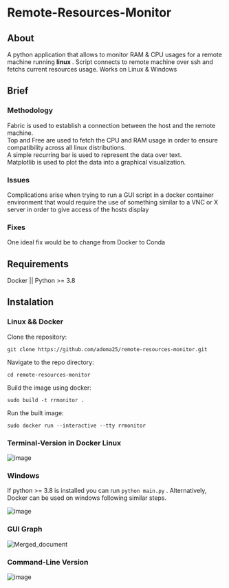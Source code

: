 # Remote-Resources-Monitor

## About
A python application that allows to monitor RAM &amp; CPU usages for a remote machine running <strong>linux </strong>.
Script connects to remote machine over ssh and fetchs current resources usage.
Works on Linux & Windows

## Brief

### Methodology
Fabric is used to establish a connection between the host and the remote machine.  
Top and Free are used to fetch the CPU and RAM usage in order to ensure compatibility across all linux distributions.  
A simple recurring bar is used to represent the data over text.  
Matplotlib is used to plot the data into a graphical visualization.  

### Issues
Complications arise when trying to run a GUI script in a docker container environment that would require the use of something similar to a VNC or X server in order to give access of the hosts display

### Fixes
One ideal fix would be to change from Docker to Conda 

## Requirements
Docker || Python >= 3.8

## Instalation

### Linux && Docker

Clone the repository:

```git clone https://github.com/adoma25/remote-resources-monitor.git```

Navigate to the repo directory:

``` cd remote-resources-monitor ```

Build the image using docker:

``` sudo build -t rrmonitor . ```

Run the built image:

``` sudo docker run --interactive --tty rrmonitor ```

### Terminal-Version in Docker Linux

![image](https://github.com/adoma25/remote-resources-monitor/assets/37664899/36fbb2ef-817e-4a07-ba94-e9bab9947384)


### Windows

If python >= 3.8 is installed you can run ``` python main.py ``` . Alternatively, Docker can be used on windows following similar steps.

![image](https://github.com/adoma25/remote-resources-monitor/assets/37664899/32400ba2-79e4-4dc4-8e4b-28d7a8d1219e)

### GUI Graph

![Merged_document](https://github.com/adoma25/remote-resources-monitor/assets/37664899/36d36230-00b4-43ab-9e4a-305f0a8b4f4d)

### Command-Line Version

![image](https://github.com/adoma25/remote-resources-monitor/assets/37664899/6dc44e82-caa4-44d5-962c-b530124607f7)





